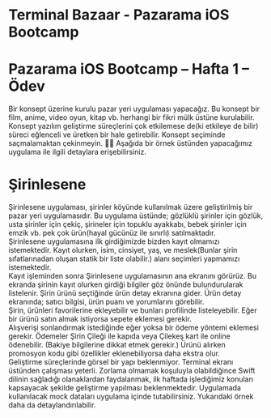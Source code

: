 # Terminal Bazaar - Pazarama iOS Bootcamp

# Pazarama iOS Bootcamp – Hafta 1 – Ödev  
Bir konsept üzerine kurulu pazar yeri uygulaması yapacağız. Bu konsept bir film, anime, video
oyun, kitap vb. herhangi bir fikri mülk üstüne kurulabilir. Konsept yazılım geliştirme
süreçlerini çok etkilemese de(ki etkileye de bilir) süreci eğlenceli ve üretken bir hale
getirebilir. Konsept seçiminde saçmalamaktan çekinmeyin. 🤘🏻
Aşağıda bir örnek üstünden yapacağımız uygulama ile ilgili detaylara erişebilirsiniz.  

# Şirinlesene  
Şirinlesene uygulaması, şirinler köyünde kullanılmak üzere geliştirilmiş bir pazar yeri
uygulamasıdır. Bu uygulama üstünde; gözlüklü şirinler için gözlük, usta şirinler için çekiç,
şirineler için topuklu ayakkabı, bebek şirinler için emzik vb. pek çok ürün(hayal gücünüz ile
sınırlı) satılmaktadır.  
Şirinlesene uygulamasına ilk girdiğimizde bizden kayıt olmamızı istemektedir. Kayıt olurken,
isim, cinsiyet, yaş, ve meslek(Bunlar şirin sıfatlarınadan oluşan statik bir liste olabilir.) alanı
seçimleri yapmamızı istemektedir.  
Kayıt işleminden sonra Şirinlesene uygulamasının ana ekranını görürüz. Bu ekranda şirinin
kayıt olurken girdiği bilgiler göz önünde bulundurularak listelenir.
Şirin ürünü seçtiğinde ürün detay ekranına gider. Ürün detay ekranında; satıcı bilgisi, ürün
puanı ve yorumlarını görebilir.  
Şirin, ürünleri favorilerine ekleyebilir ve bunları profilinde listeleyebilir. Eğer bir ürünü satın
almak istiyorsa sepete eklemesi gerekir.  
Alışverişi sonlandırmak istediğinde eğer yoksa bir ödeme yöntemi eklemesi gerekir.
Ödemeler Şirin Çileği ile kapıda veya Çilekeş kart ile online ödenebilir. (Bakiye bilgilerine
dikkat etmek gerekir.) Ürünü alırken promosyon kodu gibi özellikler eklenebiliyorsa daha
ekstra olur.  
Geliştirme süreçlerinde görsel bir yapı beklenmiyor. Terminal ekranı üstünden çalışması
yeterli. Zorlama olmamak koşuluyla olabildiğince Swift dilinin sağladığı olanaklardan
faydalanmak, ilk haftada işlediğimiz konuları kapsayacak şekilde geliştirme yapılması
beklenmektedir. Uygulamada kullanılacak mock dataları uygulama içinde tutabilirsiniz.
Yukarıdaki örnek daha da detaylandırılabilir.  
